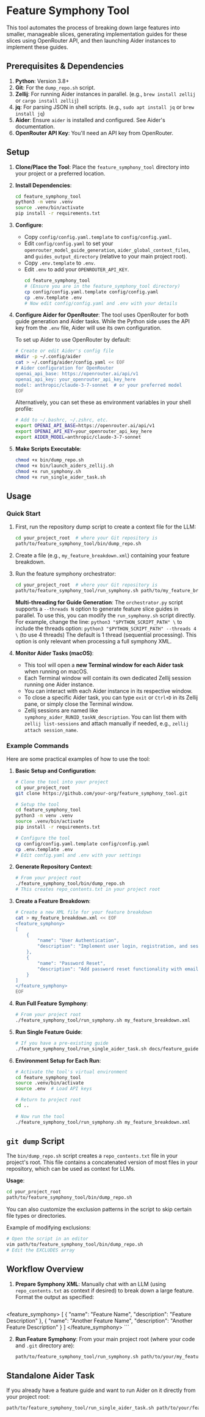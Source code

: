 # Feature Symphony Tool

This tool automates the process of breaking down large features into smaller, manageable slices, generating implementation guides for these slices using OpenRouter API, and then launching Aider instances to implement these guides.

## Prerequisites & Dependencies

1.  **Python**: Version 3.8+
2.  **Git**: For the `dump_repo.sh` script.
3.  **Zellij**: For running Aider instances in parallel. (e.g., `brew install zellij` or `cargo install zellij`)
4.  **jq**: For parsing JSON in shell scripts. (e.g., `sudo apt install jq` or `brew install jq`)
5.  **Aider**: Ensure `aider` is installed and configured. See Aider's documentation.
6.  **OpenRouter API Key**: You'll need an API key from OpenRouter.

## Setup

1.  **Clone/Place the Tool**:
    Place the `feature_symphony_tool` directory into your project or a preferred location.

2.  **Install Dependencies**:
    ```bash
    cd feature_symphony_tool
    python3 -m venv .venv
    source .venv/bin/activate
    pip install -r requirements.txt
    ```

3.  **Configure**:
    *   Copy `config/config.yaml.template` to `config/config.yaml`.
    *   Edit `config/config.yaml` to set your `openrouter_model_guide_generation`, `aider_global_context_files`, and `guides_output_directory` (relative to your main project root).
    *   Copy `.env.template` to `.env`.
    *   Edit `.env` to add your `OPENROUTER_API_KEY`.
        ```bash
        cd feature_symphony_tool
        # (Ensure you are in the feature_symphony_tool directory)
        cp config/config.yaml.template config/config.yaml
        cp .env.template .env
        # Now edit config/config.yaml and .env with your details
        ```

4.  **Configure Aider for OpenRouter**:
    The tool uses OpenRouter for both guide generation and Aider tasks. While the Python side uses the API key from the `.env` file, Aider will use its own configuration.
    
    To set up Aider to use OpenRouter by default:
    
    ```bash
    # Create or edit Aider's config file
    mkdir -p ~/.config/aider
    cat > ~/.config/aider/config.yaml << EOF
    # Aider configuration for OpenRouter
    openai_api_base: https://openrouter.ai/api/v1
    openai_api_key: your_openrouter_api_key_here
    model: anthropic/claude-3-7-sonnet  # or your preferred model
    EOF
    ```
    
    Alternatively, you can set these as environment variables in your shell profile:
    ```bash
    # Add to ~/.bashrc, ~/.zshrc, etc.
    export OPENAI_API_BASE=https://openrouter.ai/api/v1
    export OPENAI_API_KEY=your_openrouter_api_key_here
    export AIDER_MODEL=anthropic/claude-3-7-sonnet
    ```

5.  **Make Scripts Executable**:
    ```bash
    chmod +x bin/dump_repo.sh
    chmod +x bin/launch_aiders_zellij.sh
    chmod +x run_symphony.sh
    chmod +x run_single_aider_task.sh
    ```

## Usage

### Quick Start

1.  First, run the repository dump script to create a context file for the LLM:
    ```bash
    cd your_project_root  # where your Git repository is
    path/to/feature_symphony_tool/bin/dump_repo.sh
    ```

2.  Create a file (e.g., `my_feature_breakdown.xml`) containing your feature breakdown.

3.  Run the feature symphony orchestrator:
    ```bash
    cd your_project_root  # where your Git repository is
    path/to/feature_symphony_tool/run_symphony.sh path/to/my_feature_breakdown.xml
    ```

    **Multi-threading for Guide Generation**:
    The `orchestrator.py` script supports a `--threads N` option to generate feature slice guides in parallel.
    To use this, you can modify the `run_symphony.sh` script directly. For example, change the line:
    `python3 "$PYTHON_SCRIPT_PATH" \`
    to include the threads option:
    `python3 "$PYTHON_SCRIPT_PATH" --threads 4 \` (to use 4 threads)
    The default is 1 thread (sequential processing). This option is only relevant when processing a full symphony XML.

3.  **Monitor Aider Tasks (macOS)**:
    *   This tool will open a **new Terminal window for each Aider task** when running on macOS.
    *   Each Terminal window will contain its own dedicated Zellij session running one Aider instance.
    *   You can interact with each Aider instance in its respective window.
    *   To close a specific Aider task, you can type `exit` or `Ctrl+D` in its Zellij pane, or simply close the Terminal window.
    *   Zellij sessions are named like `symphony_aider_RUNID_taskN_description`. You can list them with `zellij list-sessions` and attach manually if needed, e.g., `zellij attach session_name`.

### Example Commands

Here are some practical examples of how to use the tool:

1. **Basic Setup and Configuration**:
   ```bash
   # Clone the tool into your project
   cd your_project_root
   git clone https://github.com/your-org/feature_symphony_tool.git

   # Setup the tool
   cd feature_symphony_tool
   python3 -m venv .venv
   source .venv/bin/activate
   pip install -r requirements.txt

   # Configure the tool
   cp config/config.yaml.template config/config.yaml
   cp .env.template .env
   # Edit config.yaml and .env with your settings
   ```

2. **Generate Repository Context**:
   ```bash
   # From your project root
   ./feature_symphony_tool/bin/dump_repo.sh
   # This creates repo_contents.txt in your project root
   ```

3. **Create a Feature Breakdown**:
   ```bash
   # Create a new XML file for your feature breakdown
   cat > my_feature_breakdown.xml << EOF
   <feature_symphony>
   [
       {
           "name": "User Authentication",
           "description": "Implement user login, registration, and session management"
       },
       {
           "name": "Password Reset",
           "description": "Add password reset functionality with email verification"
       }
   ]
   </feature_symphony>
   EOF
   ```

4. **Run Full Feature Symphony**:
   ```bash
   # From your project root
   ./feature_symphony_tool/run_symphony.sh my_feature_breakdown.xml
   ```

5. **Run Single Feature Guide**:
   ```bash
   # If you have a pre-existing guide
   ./feature_symphony_tool/run_single_aider_task.sh docs/feature_guides/feature_slice_guide_user_authentication.md
   ```

7. **Environment Setup for Each Run**:
   ```bash
   # Activate the tool's virtual environment
   cd feature_symphony_tool
   source .venv/bin/activate
   source .env  # Load API keys

   # Return to project root
   cd ..

   # Now run the tool
   ./feature_symphony_tool/run_symphony.sh my_feature_breakdown.xml
   ```

## `git dump` Script

The `bin/dump_repo.sh` script creates a `repo_contents.txt` file in your project's root. This file contains a concatenated version of most files in your repository, which can be used as context for LLMs.

**Usage**:
```bash
cd your_project_root
path/to/feature_symphony_tool/bin/dump_repo.sh
```

You can also customize the exclusion patterns in the script to skip certain file types or directories.

Example of modifying exclusions:
```bash
# Open the script in an editor
vim path/to/feature_symphony_tool/bin/dump_repo.sh
# Edit the EXCLUDES array
```

## Workflow Overview

1.  **Prepare Symphony XML**: Manually chat with an LLM (using `repo_contents.txt` as context if desired) to break down a large feature. Format the output as specified:
    ```xml
<feature_symphony>
[
    {
        "name": "Feature Name",
        "description": "Feature Description"
    },
    {
        "name": "Another Feature Name",
        "description": "Another Feature Description"
    }
]
</feature_symphony>
    ```

2.  **Run Feature Symphony**:
    From your main project root (where your code and `.git` directory are):
    ```bash
    path/to/feature_symphony_tool/run_symphony.sh path/to/your/my_feature_breakdown.xml
    ```

## Standalone Aider Task

If you already have a feature guide and want to run Aider on it directly from your project root:

```bash
path/to/feature_symphony_tool/run_single_aider_task.sh path/to/your/feature_guide.md
``` 